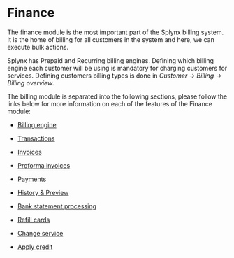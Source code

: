 Finance
=======

The finance module is the most important part of the Splynx billing system. It is the home of billing for all customers in the system and here, we can execute bulk actions.

Splynx has Prepaid and Recurring billing engines. Defining which billing engine each customer will be using is mandatory for charging customers for services. Defining customers billing types is done in _Customer → Billing → Billing overview_.

The billing module is separated into the following sections, please follow the links below for more information on each of the features of the Finance module:

* [ Billing engine](finance/billing_engine/billing_engine.md)

* [ Transactions](finance/transactions/transactions.md)

* [ Invoices](finance/invoices/invoices.md)

* [ Proforma invoices](finance/proforma_invoices/proforma_invoices.md)

* [ Payments](finance/payments/payments.md)

* [ History & Preview](finance/history_and_preview/history_and_preview.md)

* [ Bank statement processing](finance/bank_statement_processing/bank_statement_processing.md)

* [ Refill cards](finance/refill_cards/refill_cards.md)

* [ Change service](finance/change_service/change_service.md)

* [ Apply credit](finance/apply_credit/apply_credit.md)

